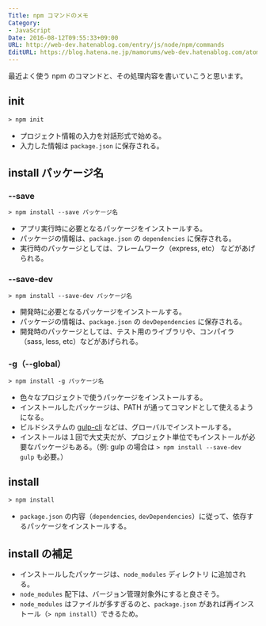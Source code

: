 ```yaml
---
Title: npm コマンドのメモ
Category:
- JavaScript
Date: 2016-08-12T09:55:33+09:00
URL: http://web-dev.hatenablog.com/entry/js/node/npm/commands
EditURL: https://blog.hatena.ne.jp/mamorums/web-dev.hatenablog.com/atom/entry/10328749687178738637
---
```


最近よく使う npm のコマンドと、その処理内容を書いていこうと思います。

## init
```txt
> npm init
```

- プロジェクト情報の入力を対話形式で始める。
- 入力した情報は `package.json` に保存される。


## install パッケージ名
### --save
```txt
> npm install --save パッケージ名
```

- アプリ実行時に必要となるパッケージをインストールする。
- パッケージの情報は、`package.json` の `dependencies` に保存される。
- 実行時のパッケージとしては、フレームワーク（express, etc） などがあげられる。

### --save-dev 
```txt
> npm install --save-dev パッケージ名
```

- 開発時に必要となるパッケージをインストールする。
- パッケージの情報は、`package.json` の `devDependencies` に保存される。
- 開発時のパッケージとしては、テスト用のライブラリや、コンパイラ（sass, less, etc）などがあげられる。

### -g（--global）
```txt
> npm install -g パッケージ名
```

- 色々なプロジェクトで使うパッケージをインストールする。
- インストールしたパッケージは、PATH が通ってコマンドとして使えるようになる。
- ビルドシステムの [gulp-cli](https://www.npmjs.com/package/gulp-cli) などは、グローバルでインストールする。
- インストールは１回で大丈夫だが、プロジェクト単位でもインストールが必要なパッケージもある。（例:
gulp の場合は `> npm install --save-dev gulp` も必要。）


## install
```txt
> npm install
```
- `package.json` の内容（`dependencies`, `devDependencies`）に従って、依存するパッケージをインストールする。


## install の補足
- インストールしたパッケージは、`node_modules` ディレクトリ に追加される。
- `node_modules` 配下は、バージョン管理対象外にすると良さそう。
- `node_modules` はファイルが多すぎるのと、`package.json` があれば再インストール（`> npm install`）できるため。
